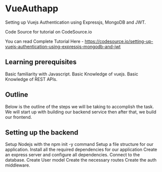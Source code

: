 # VueAuthapp
Setting up Vuejs Authentication using Expressjs, MongoDB and JWT.

Code Source for tutorial on  CodeSource.io 


You can read Complete Tutorial Here - https://codesource.io/setting-up-vuejs-authentication-using-expressjs-mongodb-and-jwt

## Learning prerequisites
Basic familiarity with Javascript.
Basic Knowledge of vuejs.
Basic Knowledge of REST APIs.

## Outline
Below is the outline of the steps we will be taking to accomplish the task. We will start up with building our backend service then after that, we build our frontend.

## Setting up the backend
Setup Nodejs with the npm init -y command
Setup a file structure for our application.
Install all the required dependencies for our application
Create an express server and configure all dependencies.
Connect to the database.
Create User model
Create the necessary routes
Create the auth middleware.
